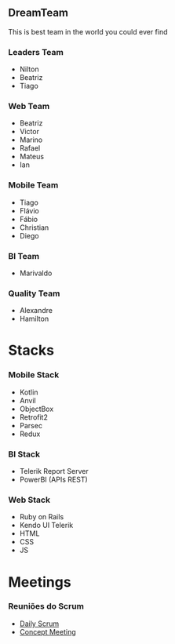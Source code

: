 ## DreamTeam
This is best team in the world you could ever find

### Leaders Team
- Nilton
- Beatriz
- Tiago

### Web Team
- Beatriz
- Victor
- Marino
- Rafael
- Mateus
- Ian

### Mobile Team
- Tiago
- Flávio
- Fábio
- Christian
- Diego

### BI Team
- Marivaldo

### Quality Team
- Alexandre
- Hamilton

# Stacks

### Mobile Stack
- Kotlin
- Anvil
- ObjectBox
- Retrofit2
- Parsec
- Redux

### BI Stack
- Telerik Report Server
- PowerBI (APIs REST)

### Web Stack
- Ruby on Rails
- Kendo UI Telerik
- HTML
- CSS
- JS  


# Meetings

### Reuniões do Scrum
- [Daily Scrum](daily.md)
- [Concept Meeting](concept.md)
